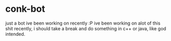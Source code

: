 # conk-bot
just a bot ive been working on recently :P
ive been working on alot of this shit recently, i should take a break and do something in c++ or java, like god intended.
